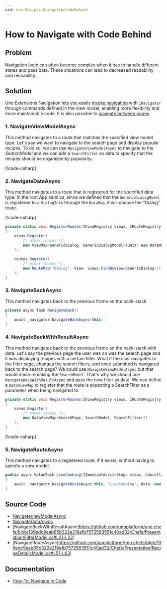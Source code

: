 ```yaml
---
uid: Uno.Recipes.NavigationCodeBehind
---
```


# How to Navigate with Code Behind

## Problem

Navigation logic can often become complex when it has to handle different states and pass data. These situations can lead to decreased readability and reusability.

## Solution

Uno Extensions Navigation lets you easily [invoke navigation](xref:Uno.Extensions.Navigation.HowToNavigateInCode) with `INavigator` through commands defined in the view model, enabling more flexibility and more maintainable code. It is also possible to [navigate between pages](xref:Uno.Extensions.Navigation.HowToNavigateInCode#1-navigating-to-a-new-page).

### 1. NavigateViewModelAsync

This method navigates to a route that matches the specified view model type. Let's say we want to navigate to the search page and display popular recipes. To do so, we can use `NavigateViewModelAsync` to navigate to the _SearchModel_ and we can add a `SearchFilter` as data to specify that the recipes should be organized by popularity.

[!code-csharp[](../../Chefs/Presentation/SearchModel.cs#L49-L50)]

### 2. NavigateDataAsync

This method navigates to a route that is registered for the specified data type. In the root App.xaml.cs, since we defined that the `GenericDialogModel` is registered to a `DialogInfo` through the `DataMap`, it will choose the "Dialog" route.

[!code-csharp[](../../Chefs/Presentation/Extensions/INavigatorExtensions.cs#L13-L16)]

```csharp
private static void RegisterRoutes(IViewRegistry views, IRouteRegistry routes)
{
    views.Register(
        /* other routes */,
        new ViewMap<GenericDialog, GenericDialogModel>(Data: new DataMap<DialogInfo>())
    );
    
    routes.Register(
        /* other routes */,
        new RouteMap("Dialog", View: views.FindByView<GenericDialog>())
    );
}
```

### 3. NavigateBackAsync

This method navigates back to the previous frame on the back-stack.

```csharp
private async Task NavigateBack()
{
    await _navigator.NavigateBackAsync(this);
}
```

### 4. NavigateBackWithResultAsync

This method navigates back to the previous frame on the back-stack with data. Let's say the previous page the user was on was the search page and it was displaying recipes with a certain filter. What if the user navigates to the filter page, changes the search filters, and once submitted is navigated back to the search page? We could use `NavigateViewModelAsync` but that would mean remaking the `SearchModel`. That's why we should use `NavigateBackWithResultAsync` and pass the new filter as data. We can define a `DataViewMap` to register that the route is expecting a SearchFilter as a parameter when being navigated to.

```csharp
private static void RegisterRoutes(IViewRegistry views, IRouteRegistry routes)
{
    views.Register(
        /* other routes */,
        new DataViewMap<SearchPage, SearchModel, SearchFilter>()
    );
}
```

[!code-csharp[](../../Chefs/Presentation/FilterModel.cs#L21-L22)]

### 5. NavigateRouteAsync

This method navigates to a registered route, if it exists, without having to specify a view model.

```csharp
public async ValueTask LiveCooking(IImmutableList<Step> steps, CancellationToken ct)
{
    await _navigator.NavigateRouteAsync(this, "LiveCooking", data: new LiveCookingParameter(Recipe, steps), cancellation: ct);
}
```

## Source Code

- [NavigateViewModelAsync](https://github.com/unoplatform/uno.chefs/blob/139edc9eab65b322e219efb7572583551c40ad32/Chefs/Presentation/SearchModel.cs#L49-L50)
- [NavigateDataAsync](https://github.com/unoplatform/uno.chefs/blob/139edc9eab65b322e219efb7572583551c40ad32/Chefs/Presentation/Extensions/INavigatorExtensions.cs#L13-L16)
- [NavigateBackWithResultAsync]https://github.com/unoplatform/uno.chefs/blob/139edc9eab65b322e219efb7572583551c40ad32/Chefs/Presentation/FilterModel.cs#L21-L22)
- [NavigateRouteAsync]https://github.com/unoplatform/uno.chefs/blob/139edc9eab65b322e219efb7572583551c40ad32/Chefs/Presentation/RecipeDetailsModel.cs#L51-L63)

## Documentation

- [How-To: Navigate in Code](xref:Uno.Extensions.Navigation.HowToNavigateInCode)
